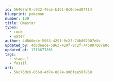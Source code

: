 ```yaml
---
id: 56467af9-c932-46ab-b161-0c0deed07f14
blueprint: pokemon
number: 139
title: Omastar
types:
  - rock
  - water
author: 4d8d6ede-5963-429f-9c2f-74b897007e0c
updated_by: 4d8d6ede-5963-429f-9c2f-74b897007e0c
updated_at: 1716677801
tags:
  - stage-1
  - fossil
art:
  - 56c76dc6-8569-4d74-8874-806fee507868
---
```

